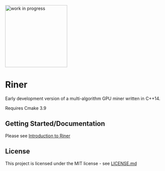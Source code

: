 <img src="https://genesismining.github.io/Riner/build/html/_images/img_wip.png" alt="work in progress" width="200"/>

# Riner

Early development version of a multi-algorithm GPU miner written in C++14.

Requires Cmake 3.9

## Getting Started/Documentation

Please see [Introduction to Riner](https://genesismining.github.io/Riner "Riner Documentation")

## License

This project is licensed under the MIT license - see [LICENSE.md](LICENSE.md)
